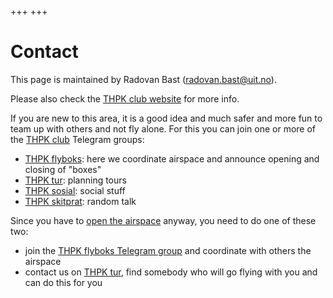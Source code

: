 +++
+++

# Contact

This page is maintained by Radovan Bast (<radovan.bast@uit.no>).

Please also check the [THPK club website](http://thpk.no) for more info.

If you are new to this area, it is a good idea and much safer and more fun to
team up with others and not fly alone. For this you can join one or more of the
[THPK club](http://thpk.no) Telegram groups:

- [THPK flyboks](https://t.me/joinchat/RF54vlM7r-WYjzLDKXSRAQ): here we coordinate airspace and announce opening and closing of "boxes"
- [THPK tur](https://t.me/joinchat/RF54vksjjQS4gElj209nDw): planning tours
- [THPK sosial](https://t.me/joinchat/RF54vk0dtg7zDEl0XeQN5w): social stuff
- [THPK skitprat](https://t.me/joinchat/RF54vkZFuDahxOvTG0-qAA): random talk

Since you have to [open the airspace](/airspace/) anyway, you need to do one of these two:
- join the [THPK flyboks Telegram group](https://t.me/joinchat/RF54vlM7r-WYjzLDKXSRAQ) and coordinate with others the airspace
- contact us on [THPK tur](https://t.me/joinchat/RF54vksjjQS4gElj209nDw), find somebody who will go flying with you and can do this for you
